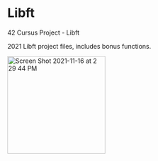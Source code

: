 # Libft
42 Cursus Project - Libft

2021 Libft project files, includes bonus functions.

<img width="221" alt="Screen Shot 2021-11-16 at 2 29 44 PM" src="https://user-images.githubusercontent.com/94416867/141898770-1822ef5c-39ef-4ff0-81c3-5cc430ce9a8b.png">
